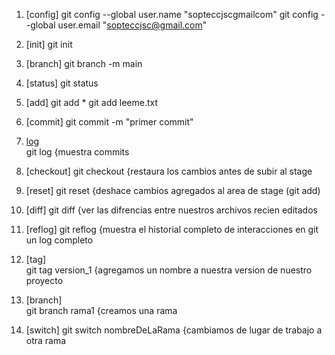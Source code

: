 1. [config]
git config --global user.name "sopteccjscgmailcom"
git config --global user.email "sopteccjsc@gmail.com"

2. [init]
git init

3.  [branch]
git branch -m main          

4.  [status]
git status                      

5.  [add]
git add *
git add leeme.txt       

6.  [commit]
git commit -m "primer commit"   

7.  [log](log.md)                     
git log                         {muestra commits

8. [checkout]
git checkout <nombredelarchivo> {restaura los cambios antes de subir al stage

9. [reset]
git reset                       {deshace cambios agregados al area de stage (git add)

10. [diff]
git diff                        {ver las difrencias entre nuestros archivos recien editados

11. [reflog]
git reflog                      {muestra el historial completo de interacciones en git un log completo

12. [tag]                       
git tag version_1               {agregamos un nombre a nuestra version de nuestro proyecto

13. [branch]                    
git branch rama1                {creamos una rama

14. [switch]
git switch nombreDeLaRama       {cambiamos de lugar de trabajo a otra rama
